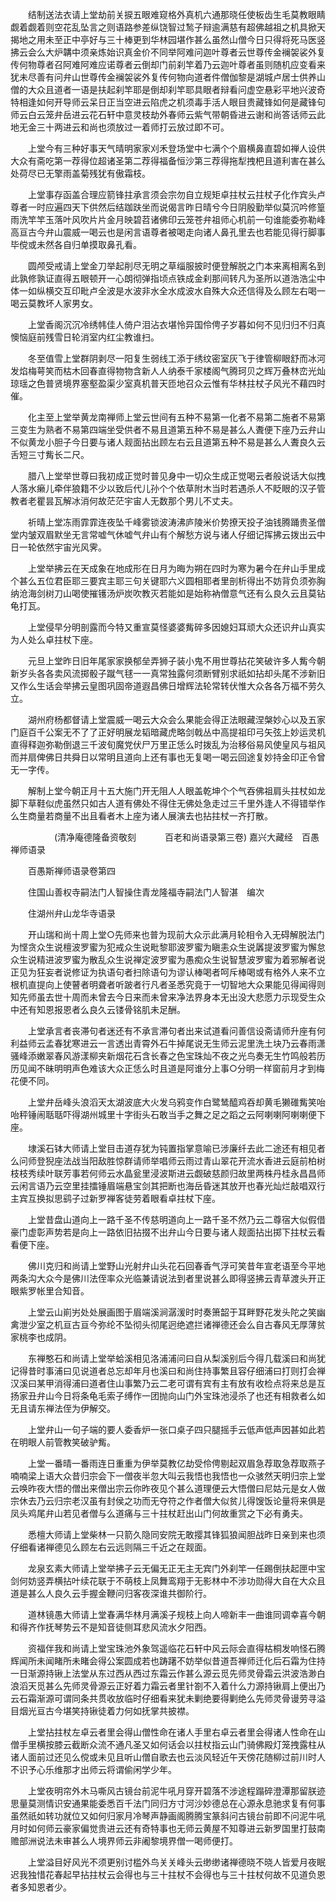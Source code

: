 <!-- { "loadSidebar": true } -->
　　结制送法衣请上堂劫前关捩五眼难窥格外真机六通那晓任使板齿生毛莫教眼睛觑着觑着则空花乱坠言之则语路参差纵饶智过鹙子辩逾满慈有超佛越祖之机具掀天揭地之用未至正中亭好与三十棒更到华林园堪作甚么虽然山僧今日只得将死马医竖拂云会么大炉韝中须亲炼始识真金价不同举阿难问迦叶尊者云世尊传金襕袈裟外复传何物尊者召阿难阿难应诺尊者云倒却门前刹竿着乃云迦叶尊者虽则随机应变看来犹未尽善有问弁山世尊传金襕袈裟外复传何物向道者件僧伽黎是湖城卢居士供养山僧的大众且道者一语是扶起刹竿耶是倒却刹竿耶具眼者辩看问虚空悬彩平地兴波奇特相逢如何开导师云呆日正当空进云陷虎之机须毒手活人眼目贵藏锋如何是藏锋句师云白云笼弁岳进云花石轩中意灵枝劫外春师云紫气带朝昏进云谢和尚答话师云此地无金三十两进云和尚也须放过一着师打云放过即不可。

　　上堂今有三种好事天气晴明家家刈禾登场堂中七满个个眉横鼻直碧如禅人设供大众有斋吃第一荐得位超诸圣第二荐得福备恒沙第三荐得拖犁拽杷且道利害在甚么处荷尽已无擎雨盖菊残犹有傲霜枝。

　　上堂事存函盖合理应箭锋拄承言须会宗勿自立规矩卓拄杖云拄杖子化作宾头卢尊者一时应遍四天下供然后结跏趺坐而说偈言昨日晴兮今日阴殷勤举似莫沉吟修篁雨洗竿竿玉落叶风吹片片金月映碧苕诸佛印云笼苍弁祖师心机前一句谁能委弥勒峰高亘古今弁山震威一喝云也是闲言语尊者被喝走向诸人鼻孔里去也若能见得行脚事毕傥或未然各自归单摸取鼻孔看。

　　圆颅受戒请上堂金刀举起削尽无明之草缁服披时便登解脱之门本来离相离名到此孰修孰证直得五眼顿开一心朗彻弹指顷点铁成金刹那间转凡为圣所以道浩浩尘中体一如纵横交互印毗卢全波是水波非水全水成波水自殊大众还信得及么顾左右喝一喝云莫教坏人家男女。

　　上堂香阁沉沉冷绣帏佳人倚户泪沾衣堪怜异国伶俜子岁暮如何不见归归不归真懊恼庭前残雪日轮消室内红尘教谁扫。

　　冬至值雪上堂群阴剥尽一阳复生弱线工添于绣纹密室灰飞于律管柳眼舒而冰河发焰梅萼笑而枯木回春直得物物含新人人纳泰千家楼阁气腾珂贝之辉万叠林峦光灿琼瑶之色普贤境界塞壑盈渠少室真机普天匝地召众云惟有华林拄杖子风光不藉四时催。

　　化主至上堂举黄龙南禅师上堂云世间有五种不易第一化者不易第二施者不易第三变生为熟者不易第四端坐受供者不易且道第五种不易是甚么人聻便下座乃云弁山不似黄龙小胆子今日要与诸人觌面拈出顾左右云且道第五种不易是甚么人聻良久云舌短三寸觜长二尺。

　　腊八上堂举世尊曰我初成正觉时普见身中一切众生成正觉喝云者般说话大似拽人落水癞儿牵伴狼籍不少以致后代儿孙个个依草附木当时若遇杀人不眨眼的汉子管教者老瞿昙瓦解冰消何故茫茫宇宙人无数那个男儿不丈夫。

　　祈晴上堂冻雨霏霏连夜坠千峰雾锁波涛沸庐陵米价势撩天投子油钱腾踊贵圣僧堂内皱双眉默坐无言常嘘气休嘘气弁山有个解愁方说与诸人仔细记挥拂云拨出云中日一轮依然宇宙光风霁。

　　上堂举拂云在天成象在地成形在日月为晦为朔在四时为寒为暑今在弁山手里成个甚么五位君臣耶三要宾主耶三句关键耶六义圆相耶者里剖析得出不妨背负须弥胸纳沧海剑树刀山喝使摧镬汤炉炭吹教灭若能如是始称衲僧意气还有么良久云且莫钻龟打瓦。

　　上堂侵早分明剖露而今特又重宣莫怪婆婆觜碎多因媳妇耳顽大众还识弁山真实为人处么卓拄杖下座。

　　元旦上堂昨日旧年尾家家换郁垒弄狮子装小鬼不用世尊拈花笑破许多人觜今朝新岁头各各卖风流掷骰子蹴气毬一一真常独露何须断臂别求祇如拈却头尾不涉新旧又作么生话会举拂云皇图巩固帝道遐昌佛日增辉法轮常转伏惟大众各各万福不劳久立。

　　湖州府杨都督请上堂震威一喝云大众会么果能会得正法眼藏涅槃妙心以及五家门庭百千公案无不了了正好明展龙韬暗藏虎略剑戟丛中高提祖印弓矢弦上妙运灵机直得释迦弥勒倒退三千波旬魔党伏尸万里正恁么时拨乱为治移俗易风使皇风与祖风而并扇俾佛日共舜日以常明且道向上还有事也无复喝一喝云回途复妙持金印正令曾无一字传。

　　解制上堂今朝正月十五大施门开无阻人人眼盖乾坤个个气吞佛祖肩头拄杖如龙脚下草鞋似虎虽然只如古人道有佛处不得住无佛处急走过三千里外逢人不得错举作么生商量若商量不出且看者木上座为诸人展演去也拈拄杖一齐打散。

　　　　　(清净庵德隆备资敬刻
　　　百老和尚语录第三卷)
嘉兴大藏经　百愚禅师语录


　　百愚斯禅师语录卷第四

　　住国山善权寺嗣法门人智操住青龙隆福寺嗣法门人智湛　编次

　　住湖州弁山龙华寺语录

　　开山瑞和尚十周上堂○先师来也普为现前大众示此满月轮相令入无碍解脱法门为悭贪众生说檀波罗蜜为犯戒众生说毗黎耶波罗蜜为瞋恚众生说羼提波罗蜜为懈怠众生说精进波罗蜜为散乱众生说禅定波罗蜜为愚痴众生说智慧波罗蜜为着邪解者说正见为狂妄者说修证为执语句者扫除语句为谬认棒喝者呵斥棒喝或有格外人来不立根机直提向上使瞽者明聋者听跛者行凡者圣悉究竟于一切智地大众果能见得闻得则知先师虽去世十周而未曾去今日来而未曾来净法界身本无出没大悲愿力示现受生众中还有知恩报恩者么良久云镂骨铭肌未足酬。

　　上堂承言者丧滞句者迷还有不承言滞句者出来试道看问善信设斋请师升座有何利益师云孟春犹寒进云一言透出青霄外石牛掉尾说无生师云泥里洗土块乃云春雨潇骚峰添嫩翠春风游漾柳夹新烟花石含长春之色宝珠灿不夜之光鸟奏无生竹鸣般若历历见闻不昧明明声色难该大众正恁么时且道是阿谁分上事○分明一样窗前月才到梅花便不同。

　　上堂弁岳峰头浪滔天太湖波底大火发乌鸦变作白鹭鸶醯鸡吞却黄毛獭碓觜笑咍咍秤锤闹聒聒吓得湖州城里十字街头石敢当手之舞之足之蹈之云阿喇喇阿喇喇便下座。

　　埭溪石钵大师请上堂目击道存犹为钝置指掌意喻已涉廉纤去此二途还有相见者么问师登猊座法战当阳敌胜惊群请师举唱师云雨过青山翠花开流水香进云庭前柏树枝枝秀续叶联芳事若何师云水晶瓮里浸波斯进云觑破慈颜归故里两株丹桂永昌昌师云闲言语乃云空里挂擂锤眉端悬宝剑其把断也海岳昏迷其放开也春光灿烂敲唱双行主宾互换拟思鹞子过新罗禅客徒劳着眼看卓拄杖下座。

　　上堂昔盘山道向上一路千圣不传慈明道向上一路千圣不然乃云二尊宿大似假借豪门虚彰声势若是向上一路依旧拈掇不出弁山今日要与诸人觌面拈出掷下拄杖云看看便下座。

　　佛川克归和尚请上堂野山光射弁山头花石回春香气浮可笑昔年宣老语至今平地两条沟大众今是佛川法侄率众光临兼请说法到者里说甚么即得竖拂云青草渡头开正眼紫罗帐里合知音。

　　上堂云山崱屴处处展画图于眉端溪涧潺湲时时奏箫韶于耳畔野花发头陀之笑幽禽泄少室之机亘古亘今弥纶不坠彻头彻尾迥绝遮拦诸禅德还会么自古春风无厚薄贫家桃李也成阴。

　　东禅憨石和尚请上堂举蛤溪相见洛浦浦问曰自从梨溪别后今得几载溪曰和尚犹记得昔时事浦曰见说道者总忘却年月也溪曰和尚住持事繁且容仔细浦曰打则打会禅汉溪曰某甲消得浦曰道者住山事繁乃云二老可谓有宾有主有放有收检点将来总是互扬家丑弁山今日将条龟毛索子缚作一团抛向山门外宝珠池浸杀了也还有相救者么如无且请东禅法侄为伊解交。

　　上堂弁山一句子端的要人委香炉一张口桌子四只腿摇手云低声低声因甚如此若在明眼人前管教笑破驴觜。

　　上堂一番晴一番雨连日重重为伊举莫教亿劫受伶俜剔起双眉急荐取急荐取燕子喃喃梁上语大众昔归宗会下一僧夜半忽大叫云我悟也我悟也一众骇然天明归宗上堂云唤昨夜大悟的僧出来僧出宗云你昨夜见个甚么道理便云大悟僧曰尼姑元是女人做宗休去乃云归宗老汉虽有封侯之功而无夺符之作者僧大似贫儿得馊饭论量将来俱是凤头鸡尾弁山若见者僧与么道痛与三十拄杖赶出山门何故重赏之下必有勇夫。

　　悉檀大师请上堂柴林一只箭久隐同安院无敢撄其锋狐狼闻胆战昨日亲到来也须仔细看诸禅德见么顾左右云远则隔三千近之在觌面。

　　龙泉玄素大师请上堂举拂子云无偏无正无主无宾门外刹竿一任踢倒扶起匣中宝剑何妨竖弄横拈叶续花联于不萌枝上凤舞鸾翔于无影林中不涉功勋得大自在大众且道是甚么人良久云手握金鞭问归客夜深谁共御阶行。

　　道林镜愚大师请上堂春满华林月满溪子规枝上向人啼新丰一曲谁同调幸喜今朝和得齐作抚琴势云不是知音徒侧耳悲风流水夕阳西。

　　资福伴我和尚请上堂宝珠池外象驾遥临花石轩中风云际会直得枯桐发响怪石腾辉闻所未闻睹所未睹会得公案圆成若也踌躇不妨举似昔道吾禅师迁化后石霜为住持一日渐源持锹上法堂从东过西从西过东霜云作甚么源云觅先师灵骨霜云洪波浩渺白浪滔天觅甚么先师灵骨源云正好着力霜云者里针劄不入着什么力源持锹肩上便出乃云石霜渐源可谓同条共贯收放临时仔细看来犹未剿绝要得剿绝么先师灵骨谩劳寻溢目烟光亘古今堪笑持锹徒着力何如抚掌共披襟。

　　上堂拈拄杖左卓云者里会得山僧性命在诸人手里右卓云者里会得诸人性命在山僧手里横按膝云截断众流不通凡圣又如何话会以拄杖指云山门骑佛殿灯笼拽露柱从诸人面前过还见么傥或未见且听山僧自歌去也云淡风轻近午天傍花随柳过前川时人不识予心乐维那才出师云将谓偷闲学少年。

　　上堂夜明帘外木马嘶风古镜台前泥牛吼月穿开碧落不涉途程蹋碎澄潭那留朕迹思量莫测情识安通果能委悉百千法门同归方寸河沙妙德总在心源永息驰求复有何事虽然祇如转功就位又如何归家月冷琴声静画阁腾腾宝篆斜问古镜台前即不问泥牛吼月时如何师云豪家偏觉贵进云还有奇特事也无师云黄屋不知尊进云新罗国里打鼓南赡部洲说法未审甚么人境界师云非阇黎境界僧一喝师便打。

　　上堂溢目好风光不须更别讨槛外鸟关关峰头云缈缈诸禅德晓不晓人皆爱月夜眠迟我独惜花春起早拈拄杖云会得也与三十拄杖不会得也与三十拄杖何故不见道负恩者多知恩者少。


